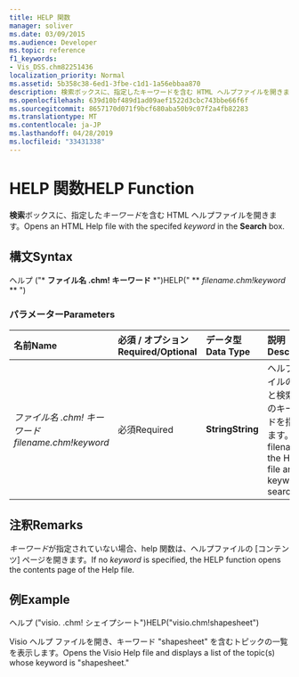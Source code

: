 ```yaml
---
title: HELP 関数
manager: soliver
ms.date: 03/09/2015
ms.audience: Developer
ms.topic: reference
f1_keywords:
- Vis_DSS.chm82251436
localization_priority: Normal
ms.assetid: 5b358c38-6ed1-3fbe-c1d1-1a56ebbaa870
description: 検索ボックスに、指定したキーワードを含む HTML ヘルプファイルを開きます。
ms.openlocfilehash: 639d10bf489d1ad09aef1522d3cbc743bbe66f6f
ms.sourcegitcommit: 8657170d071f9bcf680aba50b9c07f2a4fb82283
ms.translationtype: MT
ms.contentlocale: ja-JP
ms.lasthandoff: 04/28/2019
ms.locfileid: "33431338"
---
```

# <a name="help-function"></a><span data-ttu-id="95fcf-103">HELP 関数</span><span class="sxs-lookup"><span data-stu-id="95fcf-103">HELP Function</span></span>

<span data-ttu-id="95fcf-104">**検索**ボックスに、指定した*キーワード*を含む HTML ヘルプファイルを開きます。</span><span class="sxs-lookup"><span data-stu-id="95fcf-104">Opens an HTML Help file with the specifed  *keyword*  in the **Search** box.</span></span> 
  
## <a name="syntax"></a><span data-ttu-id="95fcf-105">構文</span><span class="sxs-lookup"><span data-stu-id="95fcf-105">Syntax</span></span>

<span data-ttu-id="95fcf-106">ヘルプ ("\* **ファイル名 .chm! キーワード** \*")</span><span class="sxs-lookup"><span data-stu-id="95fcf-106">HELP(" \*\* *filename.chm!keyword* \*\* ")</span></span> 
  
### <a name="parameters"></a><span data-ttu-id="95fcf-107">パラメーター</span><span class="sxs-lookup"><span data-stu-id="95fcf-107">Parameters</span></span>

|<span data-ttu-id="95fcf-108">**名前**</span><span class="sxs-lookup"><span data-stu-id="95fcf-108">**Name**</span></span>|<span data-ttu-id="95fcf-109">**必須 / オプション**</span><span class="sxs-lookup"><span data-stu-id="95fcf-109">**Required/Optional**</span></span>|<span data-ttu-id="95fcf-110">**データ型**</span><span class="sxs-lookup"><span data-stu-id="95fcf-110">**Data Type**</span></span>|<span data-ttu-id="95fcf-111">**説明**</span><span class="sxs-lookup"><span data-stu-id="95fcf-111">**Description**</span></span>|
|:-----|:-----|:-----|:-----|
| <span data-ttu-id="95fcf-112">_ファイル名 .chm! キーワード_</span><span class="sxs-lookup"><span data-stu-id="95fcf-112">_filename.chm!keyword_</span></span> <br/> |<span data-ttu-id="95fcf-113">必須</span><span class="sxs-lookup"><span data-stu-id="95fcf-113">Required</span></span>  <br/> |<span data-ttu-id="95fcf-114">**String**</span><span class="sxs-lookup"><span data-stu-id="95fcf-114">**String**</span></span> <br/> | <span data-ttu-id="95fcf-115">ヘルプ ファイルの名前と検索対象のキーワードを指定します。</span><span class="sxs-lookup"><span data-stu-id="95fcf-115">The filename of the Help file and the keyword to search for.</span></span>  <br/> |
   
## <a name="remarks"></a><span data-ttu-id="95fcf-116">注釈</span><span class="sxs-lookup"><span data-stu-id="95fcf-116">Remarks</span></span>

<span data-ttu-id="95fcf-117">*キーワード*が指定されていない場合、help 関数は、ヘルプファイルの [コンテンツ] ページを開きます。</span><span class="sxs-lookup"><span data-stu-id="95fcf-117">If no  *keyword*  is specified, the HELP function opens the contents page of the Help file.</span></span> 
  
## <a name="example"></a><span data-ttu-id="95fcf-118">例</span><span class="sxs-lookup"><span data-stu-id="95fcf-118">Example</span></span>

<span data-ttu-id="95fcf-119">ヘルプ ("visio. .chm! シェイプシート")</span><span class="sxs-lookup"><span data-stu-id="95fcf-119">HELP("visio.chm!shapesheet")</span></span> 
  
<span data-ttu-id="95fcf-120">Visio ヘルプ ファイルを開き、キーワード "shapesheet" を含むトピックの一覧を表示します。</span><span class="sxs-lookup"><span data-stu-id="95fcf-120">Opens the Visio Help file and displays a list of the topic(s) whose keyword is "shapesheet."</span></span> 
  

